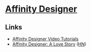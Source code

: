 # [Affinity Designer](https://affinity.serif.com/)

## Links

- [Affinity Designer Video Tutorials](https://forum.affinity.serif.com/index.php?/topic/10815-official-affinity-designer-video-tutorials-70/)
- [Affinity Designer: A Love Story](https://design.infinum.com/case/affinity-designer-a-love-story) ([HN](https://news.ycombinator.com/item?id=22711537))
